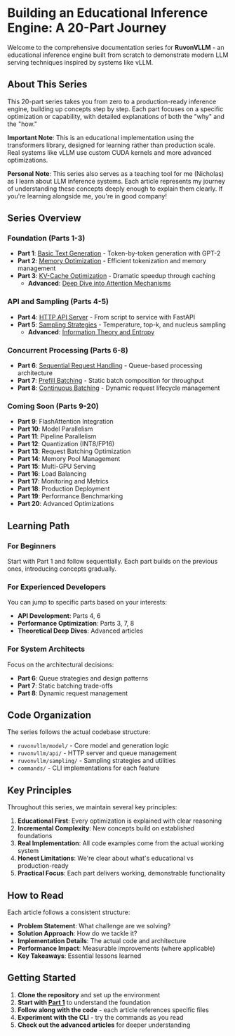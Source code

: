 # Building an Educational Inference Engine: A 20-Part Journey

Welcome to the comprehensive documentation series for **RuvonVLLM** - an educational inference engine built from scratch to demonstrate modern LLM serving techniques inspired by systems like vLLM.

## About This Series

This 20-part series takes you from zero to a production-ready inference engine, building up concepts step by step. Each part focuses on a specific optimization or capability, with detailed explanations of both the "why" and the "how."

**Important Note**: This is an educational implementation using the transformers library, designed for learning rather than production scale. Real systems like vLLM use custom CUDA kernels and more advanced optimizations.

**Personal Note**: This series also serves as a teaching tool for me (Nicholas) as I learn about LLM inference systems. Each article represents my journey of understanding these concepts deeply enough to explain them clearly. If you're learning alongside me, you're in good company!

## Series Overview

### Foundation (Parts 1-3)
- **Part 1**: [Basic Text Generation](part1-article.md) - Token-by-token generation with GPT-2
- **Part 2**: [Memory Optimization](part2-article.md) - Efficient tokenization and memory management
- **Part 3**: [KV-Cache Optimization](part3-article.md) - Dramatic speedup through caching
  - **Advanced**: [Deep Dive into Attention Mechanisms](part3-advanced-attention.md)

### API and Sampling (Parts 4-5)
- **Part 4**: [HTTP API Server](part4-article.md) - From script to service with FastAPI
- **Part 5**: [Sampling Strategies](part5-article.md) - Temperature, top-k, and nucleus sampling
  - **Advanced**: [Information Theory and Entropy](part5-advanced-entropy.md)

### Concurrent Processing (Parts 6-8)
- **Part 6**: [Sequential Request Handling](part6-article.md) - Queue-based processing architecture
- **Part 7**: [Prefill Batching](part7-article.md) - Static batch composition for throughput
- **Part 8**: [Continuous Batching](part8-article.md) - Dynamic request lifecycle management

### Coming Soon (Parts 9-20)
- **Part 9**: FlashAttention Integration
- **Part 10**: Model Parallelism
- **Part 11**: Pipeline Parallelism
- **Part 12**: Quantization (INT8/FP16)
- **Part 13**: Request Batching Optimization
- **Part 14**: Memory Pool Management
- **Part 15**: Multi-GPU Serving
- **Part 16**: Load Balancing
- **Part 17**: Monitoring and Metrics
- **Part 18**: Production Deployment
- **Part 19**: Performance Benchmarking
- **Part 20**: Advanced Optimizations

## Learning Path

### For Beginners
Start with Part 1 and follow sequentially. Each part builds on the previous ones, introducing concepts gradually.

### For Experienced Developers
You can jump to specific parts based on your interests:
- **API Development**: Parts 4, 6
- **Performance Optimization**: Parts 3, 7, 8
- **Theoretical Deep Dives**: Advanced articles

### For System Architects
Focus on the architectural decisions:
- **Part 6**: Queue strategies and design patterns
- **Part 7**: Static batching trade-offs
- **Part 8**: Dynamic request management

## Code Organization

The series follows the actual codebase structure:
- `ruvonvllm/model/` - Core model and generation logic
- `ruvonvllm/api/` - HTTP server and queue management
- `ruvonvllm/sampling/` - Sampling strategies and utilities
- `commands/` - CLI implementations for each feature

## Key Principles

Throughout this series, we maintain several key principles:

1. **Educational First**: Every optimization is explained with clear reasoning
2. **Incremental Complexity**: New concepts build on established foundations
3. **Real Implementation**: All code examples come from the actual working system
4. **Honest Limitations**: We're clear about what's educational vs production-ready
5. **Practical Focus**: Each part delivers working, demonstrable functionality

## How to Read

Each article follows a consistent structure:
- **Problem Statement**: What challenge are we solving?
- **Solution Approach**: How do we tackle it?
- **Implementation Details**: The actual code and architecture
- **Performance Impact**: Measurable improvements (where applicable)
- **Key Takeaways**: Essential lessons learned

## Getting Started

1. **Clone the repository** and set up the environment
2. **Start with [Part 1](part1-article.md)** to understand the foundation
3. **Follow along with the code** - each article references specific files
4. **Experiment with the CLI** - try the commands as you read
5. **Check out the advanced articles** for deeper understanding
